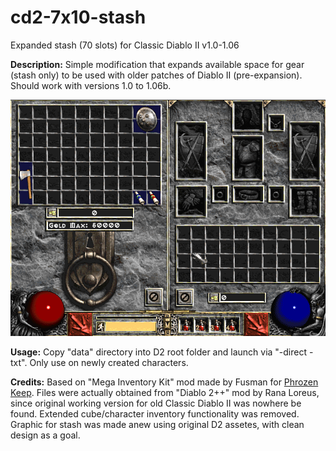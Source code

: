 # cd2-7x10-stash
Expanded stash (70 slots) for Classic Diablo II v1.0-1.06

**Description:**
Simple modification that expands available space for gear (stash only) to be used with older patches of Diablo II (pre-expansion). Should work with versions 1.0 to 1.06b.

![Screnshot](screenshot.png)

**Usage:**
Copy "data" directory into D2 root folder and launch via "-direct -txt". Only use on newly created characters.

**Credits:**
Based on "Mega Inventory Kit" mod made by Fusman for [Phrozen Keep](https://d2mods.info/). Files were actually obtained from "Diablo 2++" mod by Rana Loreus, since original working version for old Classic Diablo II was nowhere be found. 
Extended cube/character inventory functionality was removed. Graphic for stash was made anew using original D2 assetes, with clean design as a goal.
